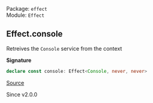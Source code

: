Package: `effect`<br />
Module: `Effect`<br />

## Effect.console

Retreives the `Console` service from the context

**Signature**

```ts
declare const console: Effect<Console, never, never>
```

[Source](https://github.com/Effect-TS/effect/tree/main/packages/effect/src/Effect.ts#L6774)

Since v2.0.0